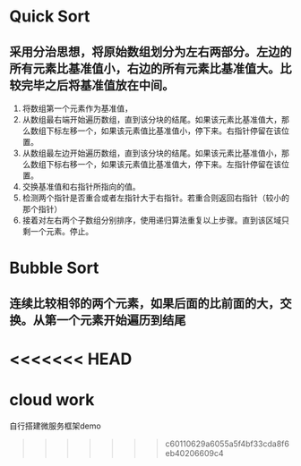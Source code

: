 # Quick Sort
## 采用分治思想，将原始数组划分为左右两部分。左边的所有元素比基准值小，右边的所有元素比基准值大。比较完毕之后将基准值放在中间。
1. 将数组第一个元素作为基准值，
2. 从数组最右端开始遍历数组，直到该分块的结尾。如果该元素比基准值大，那么数组下标左移一个，如果该元素值比基准值小，停下来。右指针停留在该位置。
3. 从数组最左边开始遍历数组，直到该分块的结尾。如果该元素比基准值小，那么数组下标右移一个，如果该元素值比基准值大，停下来。左指针停留在该位置。
4. 交换基准值和右指针所指向的值。
5. 检测两个指针是否重合或者左指针大于右指针。若重合则返回右指针（较小的那个指针）
6. 接着对左右两个子数组分别排序，使用递归算法重复以上步骤。直到该区域只剩一个元素。停止。

# Bubble Sort
 ## 连续比较相邻的两个元素，如果后面的比前面的大，交换。从第一个元素开始遍历到结尾
<<<<<<< HEAD
=======

# cloud work

自行搭建微服务框架demo
>>>>>>> c60110629a6055a5f4bf33cda8f6eb40206609c4
